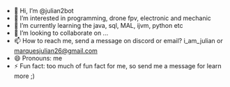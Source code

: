 - 👋 Hi, I’m @julian2bot
- 👀 I’m interested in programming, drone fpv, electronic and mechanic
- 🌱 I’m currently learning the java, sql, MAL, ijvm, python etc
- 💞️ I’m looking to collaborate on ...
- 📫 How to reach me, send a message on discord or email? i_am_julian or marquesjulian26@gmail.com
- 😄 Pronouns: me
- ⚡ Fun fact: too much of fun fact for me, so send me a message for learn more ;)

<!---
julian2bot/julian2bot is a ✨ special ✨ repository because its `README.md` (this file) appears on your GitHub profile.
You can click the Preview link to take a look at your changes.
--->
